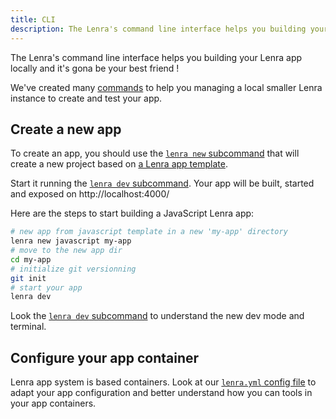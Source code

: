 ```yaml
---
title: CLI
description: The Lenra's command line interface helps you building your Lenra app locally and it's gona be your best friend !
---
```


The Lenra's command line interface helps you building your Lenra app locally and it's gona be your best friend !

We've created many [commands](commands/index.md) to help you managing a local smaller Lenra instance to create and test your app.

## Create a new app

To create an app, you should use the [`lenra new` subcommand](commands/new.md) that will create a new project based on [a Lenra app template](https://github.com/orgs/lenra-io/repositories?q=&type=template&language=&sort=stargazers).

Start it running the [`lenra dev` subcommand](commands/dev/index.md).
Your app will be built, started and exposed on http://localhost:4000/

Here are the steps to start building a JavaScript Lenra app:

```bash
# new app from javascript template in a new 'my-app' directory
lenra new javascript my-app
# move to the new app dir
cd my-app
# initialize git versionning
git init
# start your app
lenra dev
```

Look the [`lenra dev` subcommand](commands/dev/index.md) to understand the new dev mode and terminal.

## Configure your app container

Lenra app system is based containers.
Look at our [`lenra.yml` config file](config-file.md) to adapt your app configuration and better understand how you can tools in your app containers.